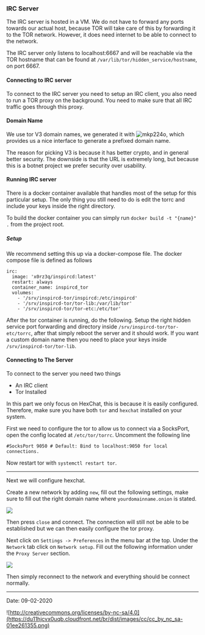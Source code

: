 ### IRC Server
The IRC server is hosted in a VM. We do not have to forward any ports towards
our actual host, because TOR will take care of this by forwarding it to the TOR
network. However, it does need internet to be able to connect to the network.

The IRC server only listens to localhost:6667 and will be reachable via the TOR
hostname that can be found at `/var/lib/tor/hidden_service/hostname`, on port
6667. 

#### Connecting to IRC server
To connect to the IRC server you need to setup an IRC client, you also need to
run a TOR proxy on the background. You need to make sure that all IRC traffic
goes through this proxy. 

#### Domain Name
We use tor V3 domain names, we generated it with 
![mkp224o](https://github.com/cathugger/mkp224o), which provides us a nice
interface to generate a prefixed domain name.

The reason for picking V3 is because it has better crypto, and in general
better security. The downside is that the URL is extremely long, but because
this is a botnet project we prefer security over usability.

#### Running IRC server
There is a docker container available that handles most of the setup for this
particular setup. The only thing you still need to do is edit the torrc and include
your keys inside the right directory.

To build the docker container you can simply run `docker build -t "{name}" .`
from the project root.

##### Setup
We recommend setting this up via a docker-compose file. The docker compose file
is defined as follows

```
irc:
  image: 'x0rz3q/inspircd:latest'
  restart: always
  container_name: inspircd_tor
  volumes:
    - '/srv/inspircd-tor/inspircd:/etc/inspircd'
    - '/srv/inspircd-tor/tor-lib:/var/lib/tor'
    - '/srv/inspircd-tor/tor-etc:/etc/tor'
```

After the tor container is running, do the following.
Setup the right hidden service port forwarding and directory inside 
`/srv/inspircd-tor/tor-etc/torrc`, after that simply reboot the server and it should
work. If you want a custom domain name then you need to place your keys inside
`/srv/inspircd-tor/tor-lib`.

#### Connecting to The Server
To connect to the server you need two things

- An IRC client
- Tor Installed

In this part we only focus on HexChat, this is because it is easily configured.
Therefore, make sure you have both `tor` and `hexchat` installed on your system.

First we need to configure the tor to allow us to connect via a SocksPort,
open the config located at `/etc/tor/torrc`. Uncomment the following line
```
#SocksPort 9050 # Default: Bind to localhost:9050 for local connections.
```

Now restart tor with `systemctl restart tor`.

---

Next we will configure hexchat.

Create a new network by adding `new`, fill out the following settings,
make sure to fill out the right domain name where `yourdomainname.onion` 
is stated.

![](https://git.xoryo.nl/tu-e/2ic80/project/irc-server/raw/master/images/Screenshot_from_2020-02-09_15-59-19.png)

Then press `close` and connect. The connection will still not be able to be 
established but we can then easily configure the tor proxy.

Next click on `Settings -> Preferences` in the menu bar at the top. 
Under the `Network` tab click on `Network setup`. Fill out the following
information under the `Proxy Server` section.

![](https://git.xoryo.nl/tu-e/2ic80/project/irc-server/raw/master/images/Screenshot_from_2020-02-09_16-03-35.png)

Then simply reconnect to the network and everything should be connect normally.

----
Date: 09-02-2020

![http://creativecommons.org/licenses/by-nc-sa/4.0](https://du11hjcvx0uqb.cloudfront.net/br/dist/images/cc/cc_by_nc_sa-01ee261355.png)